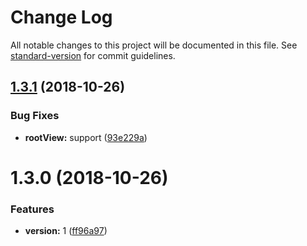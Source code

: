 # Change Log

All notable changes to this project will be documented in this file. See [standard-version](https://github.com/conventional-changelog/standard-version) for commit guidelines.

<a name="1.3.1"></a>
## [1.3.1](https://github.com/Soontao/ui5-next-loader/compare/v1.3.0...v1.3.1) (2018-10-26)


### Bug Fixes

* **rootView:** support ([93e229a](https://github.com/Soontao/ui5-next-loader/commit/93e229a))



<a name="1.3.0"></a>
# 1.3.0 (2018-10-26)


### Features

* **version:** 1 ([ff96a97](https://github.com/Soontao/ui5-next-loader/commit/ff96a97))
